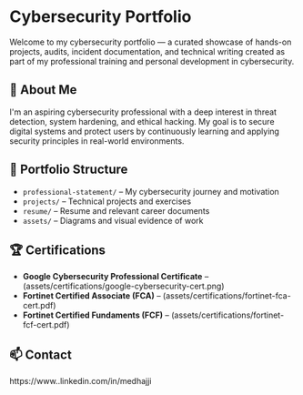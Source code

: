 # Cybersecurity Portfolio

Welcome to my cybersecurity portfolio — a curated showcase of hands-on projects, audits, incident documentation, and technical writing created as part of my professional training and personal development in cybersecurity.

## 🔐 About Me

I'm an aspiring cybersecurity professional with a deep interest in threat detection, system hardening, and ethical hacking. My goal is to secure digital systems and protect users by continuously learning and applying security principles in real-world environments.

## 📁 Portfolio Structure

- `professional-statement/` – My cybersecurity journey and motivation
- `projects/` – Technical projects and exercises
- `resume/` – Resume and relevant career documents
- `assets/` – Diagrams and visual evidence of work

## 🏆 Certifications

- **Google Cybersecurity Professional Certificate** – (assets/certifications/google-cybersecurity-cert.png)
- **Fortinet Certified Associate (FCA)** – (assets/certifications/fortinet-fca-cert.pdf)
- **Fortinet Certified Fundaments (FCF)** – (assets/certifications/fortinet-fcf-cert.pdf)

## 📫 Contact

https://www..linkedin.com/in/medhajji
